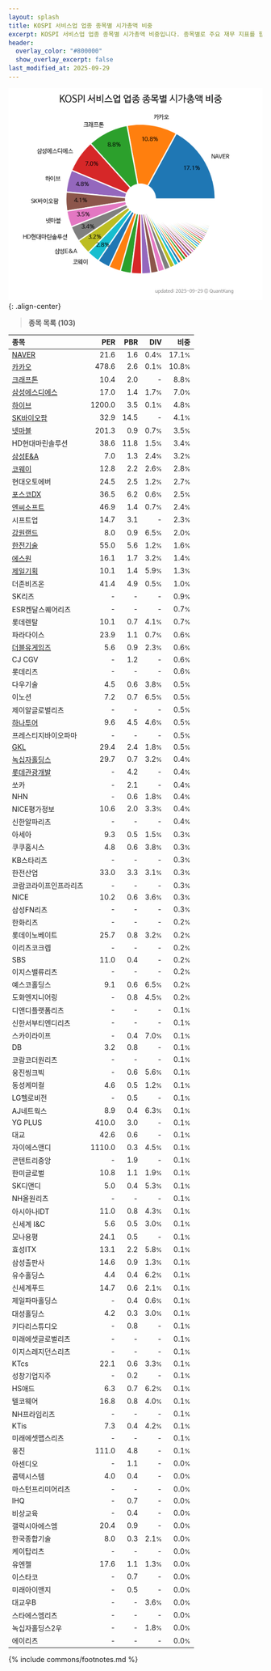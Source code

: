 ```yaml
---
layout: splash
title: KOSPI 서비스업 업종 종목별 시가총액 비중
excerpt: KOSPI 서비스업 업종 종목별 시가총액 비중입니다. 종목별로 주요 재무 지표를 함께 표시합니다.
header:
  overlay_color: "#800000"
  show_overlay_excerpt: false
last_modified_at: 2025-09-29
---
```



![KOSPI 서비스업 업종 종목별 시가총액 비중](/stats/sector/images/kospi_업종_서비스업_종목.png){: .align-center}


> **종목 목록 (103)**<a id="list"></a>

| **종목** | **PER** | **PBR** | **DIV** | **비중** |
| :------- | ------: | ------: | ------: | -------: |
| [NAVER](/035420/) | 21.6 | 1.6 | 0.4<small>%</small> | 17.1<small>%</small> |
| [카카오](/035720/) | 478.6 | 2.6 | 0.1<small>%</small> | 10.8<small>%</small> |
| [크래프톤](/259960/) | 10.4 | 2.0 | - | 8.8<small>%</small> |
| [삼성에스디에스](/018260/) | 17.0 | 1.4 | 1.7<small>%</small> | 7.0<small>%</small> |
| [하이브](/352820/) | 1200.0 | 3.5 | 0.1<small>%</small> | 4.8<small>%</small> |
| [SK바이오팜](/326030/) | 32.9 | 14.5 | - | 4.1<small>%</small> |
| [넷마블](/251270/) | 201.3 | 0.9 | 0.7<small>%</small> | 3.5<small>%</small> |
| HD현대마린솔루션 | 38.6 | 11.8 | 1.5<small>%</small> | 3.4<small>%</small> |
| [삼성E&A](/028050/) | 7.0 | 1.3 | 2.4<small>%</small> | 3.2<small>%</small> |
| [코웨이](/021240/) | 12.8 | 2.2 | 2.6<small>%</small> | 2.8<small>%</small> |
| 현대오토에버 | 24.5 | 2.5 | 1.2<small>%</small> | 2.7<small>%</small> |
| [포스코DX](/022100/) | 36.5 | 6.2 | 0.6<small>%</small> | 2.5<small>%</small> |
| [엔씨소프트](/036570/) | 46.9 | 1.4 | 0.7<small>%</small> | 2.4<small>%</small> |
| 시프트업 | 14.7 | 3.1 | - | 2.3<small>%</small> |
| [강원랜드](/035250/) | 8.0 | 0.9 | 6.5<small>%</small> | 2.0<small>%</small> |
| [한전기술](/052690/) | 55.0 | 5.6 | 1.2<small>%</small> | 1.6<small>%</small> |
| [에스원](/012750/) | 16.1 | 1.7 | 3.2<small>%</small> | 1.4<small>%</small> |
| [제일기획](/030000/) | 10.1 | 1.4 | 5.9<small>%</small> | 1.3<small>%</small> |
| 더존비즈온 | 41.4 | 4.9 | 0.5<small>%</small> | 1.0<small>%</small> |
| SK리츠 | - | - | - | 0.9<small>%</small> |
| ESR켄달스퀘어리츠 | - | - | - | 0.7<small>%</small> |
| 롯데렌탈 | 10.1 | 0.7 | 4.1<small>%</small> | 0.7<small>%</small> |
| 파라다이스 | 23.9 | 1.1 | 0.7<small>%</small> | 0.6<small>%</small> |
| [더블유게임즈](/192080/) | 5.6 | 0.9 | 2.3<small>%</small> | 0.6<small>%</small> |
| CJ CGV | - | 1.2 | - | 0.6<small>%</small> |
| 롯데리츠 | - | - | - | 0.6<small>%</small> |
| 다우기술 | 4.5 | 0.6 | 3.8<small>%</small> | 0.5<small>%</small> |
| 이노션 | 7.2 | 0.7 | 6.5<small>%</small> | 0.5<small>%</small> |
| 제이알글로벌리츠 | - | - | - | 0.5<small>%</small> |
| [하나투어](/039130/) | 9.6 | 4.5 | 4.6<small>%</small> | 0.5<small>%</small> |
| 프레스티지바이오파마 | - | - | - | 0.5<small>%</small> |
| [GKL](/114090/) | 29.4 | 2.4 | 1.8<small>%</small> | 0.5<small>%</small> |
| [녹십자홀딩스](/005250/) | 29.7 | 0.7 | 3.2<small>%</small> | 0.4<small>%</small> |
| [롯데관광개발](/032350/) | - | 4.2 | - | 0.4<small>%</small> |
| 쏘카 | - | 2.1 | - | 0.4<small>%</small> |
| NHN | - | 0.6 | 1.8<small>%</small> | 0.4<small>%</small> |
| NICE평가정보 | 10.6 | 2.0 | 3.3<small>%</small> | 0.4<small>%</small> |
| 신한알파리츠 | - | - | - | 0.4<small>%</small> |
| 아세아 | 9.3 | 0.5 | 1.5<small>%</small> | 0.3<small>%</small> |
| 쿠쿠홈시스 | 4.8 | 0.6 | 3.8<small>%</small> | 0.3<small>%</small> |
| KB스타리츠 | - | - | - | 0.3<small>%</small> |
| 한전산업 | 33.0 | 3.3 | 3.1<small>%</small> | 0.3<small>%</small> |
| 코람코라이프인프라리츠 | - | - | - | 0.3<small>%</small> |
| NICE | 10.2 | 0.6 | 3.6<small>%</small> | 0.3<small>%</small> |
| 삼성FN리츠 | - | - | - | 0.3<small>%</small> |
| 한화리츠 | - | - | - | 0.2<small>%</small> |
| 롯데이노베이트 | 25.7 | 0.8 | 3.2<small>%</small> | 0.2<small>%</small> |
| 이리츠코크렙 | - | - | - | 0.2<small>%</small> |
| SBS | 11.0 | 0.4 | - | 0.2<small>%</small> |
| 이지스밸류리츠 | - | - | - | 0.2<small>%</small> |
| 예스코홀딩스 | 9.1 | 0.6 | 6.5<small>%</small> | 0.2<small>%</small> |
| 도화엔지니어링 | - | 0.8 | 4.5<small>%</small> | 0.2<small>%</small> |
| 디앤디플랫폼리츠 | - | - | - | 0.1<small>%</small> |
| 신한서부티엔디리츠 | - | - | - | 0.1<small>%</small> |
| 스카이라이프 | - | 0.4 | 7.0<small>%</small> | 0.1<small>%</small> |
| DB | 3.2 | 0.8 | - | 0.1<small>%</small> |
| 코람코더원리츠 | - | - | - | 0.1<small>%</small> |
| 웅진씽크빅 | - | 0.6 | 5.6<small>%</small> | 0.1<small>%</small> |
| 동성케미컬 | 4.6 | 0.5 | 1.2<small>%</small> | 0.1<small>%</small> |
| LG헬로비전 | - | 0.5 | - | 0.1<small>%</small> |
| AJ네트웍스 | 8.9 | 0.4 | 6.3<small>%</small> | 0.1<small>%</small> |
| YG PLUS | 410.0 | 3.0 | - | 0.1<small>%</small> |
| 대교 | 42.6 | 0.6 | - | 0.1<small>%</small> |
| 자이에스앤디 | 1110.0 | 0.3 | 4.5<small>%</small> | 0.1<small>%</small> |
| 콘텐트리중앙 | - | 1.9 | - | 0.1<small>%</small> |
| 한미글로벌 | 10.8 | 1.1 | 1.9<small>%</small> | 0.1<small>%</small> |
| SK디앤디 | 5.0 | 0.4 | 5.3<small>%</small> | 0.1<small>%</small> |
| NH올원리츠 | - | - | - | 0.1<small>%</small> |
| 아시아나IDT | 11.0 | 0.8 | 4.3<small>%</small> | 0.1<small>%</small> |
| 신세계 I&C | 5.6 | 0.5 | 3.0<small>%</small> | 0.1<small>%</small> |
| 모나용평 | 24.1 | 0.5 | - | 0.1<small>%</small> |
| 효성ITX | 13.1 | 2.2 | 5.8<small>%</small> | 0.1<small>%</small> |
| 삼성출판사 | 14.6 | 0.9 | 1.3<small>%</small> | 0.1<small>%</small> |
| 유수홀딩스 | 4.4 | 0.4 | 6.2<small>%</small> | 0.1<small>%</small> |
| 신세계푸드 | 14.7 | 0.6 | 2.1<small>%</small> | 0.1<small>%</small> |
| 제일파마홀딩스 | - | 0.4 | 0.6<small>%</small> | 0.1<small>%</small> |
| 대성홀딩스 | 4.2 | 0.3 | 3.0<small>%</small> | 0.1<small>%</small> |
| 키다리스튜디오 | - | 0.8 | - | 0.1<small>%</small> |
| 미래에셋글로벌리츠 | - | - | - | 0.1<small>%</small> |
| 이지스레지던스리츠 | - | - | - | 0.1<small>%</small> |
| KTcs | 22.1 | 0.6 | 3.3<small>%</small> | 0.1<small>%</small> |
| 성창기업지주 | - | 0.2 | - | 0.1<small>%</small> |
| HS애드 | 6.3 | 0.7 | 6.2<small>%</small> | 0.1<small>%</small> |
| 텔코웨어 | 16.8 | 0.8 | 4.0<small>%</small> | 0.1<small>%</small> |
| NH프라임리츠 | - | - | - | 0.1<small>%</small> |
| KTis | 7.3 | 0.4 | 4.2<small>%</small> | 0.1<small>%</small> |
| 미래에셋맵스리츠 | - | - | - | 0.1<small>%</small> |
| 웅진 | 111.0 | 4.8 | - | 0.1<small>%</small> |
| 아센디오 | - | 1.1 | - | 0.0<small>%</small> |
| 콤텍시스템 | 4.0 | 0.4 | - | 0.0<small>%</small> |
| 마스턴프리미어리츠 | - | - | - | 0.0<small>%</small> |
| IHQ | - | 0.7 | - | 0.0<small>%</small> |
| 비상교육 | - | 0.4 | - | 0.0<small>%</small> |
| 갤럭시아에스엠 | 20.4 | 0.9 | - | 0.0<small>%</small> |
| 한국종합기술 | 8.0 | 0.3 | 2.1<small>%</small> | 0.0<small>%</small> |
| 케이탑리츠 | - | - | - | 0.0<small>%</small> |
| 유엔젤 | 17.6 | 1.1 | 1.3<small>%</small> | 0.0<small>%</small> |
| 이스타코 | - | 0.7 | - | 0.0<small>%</small> |
| 미래아이앤지 | - | 0.5 | - | 0.0<small>%</small> |
| 대교우B | - | - | 3.6<small>%</small> | 0.0<small>%</small> |
| 스타에스엠리츠 | - | - | - | 0.0<small>%</small> |
| 녹십자홀딩스2우 | - | - | 1.8<small>%</small> | 0.0<small>%</small> |
| 에이리츠 | - | - | - | 0.0<small>%</small> |

{% include commons/footnotes.md %}